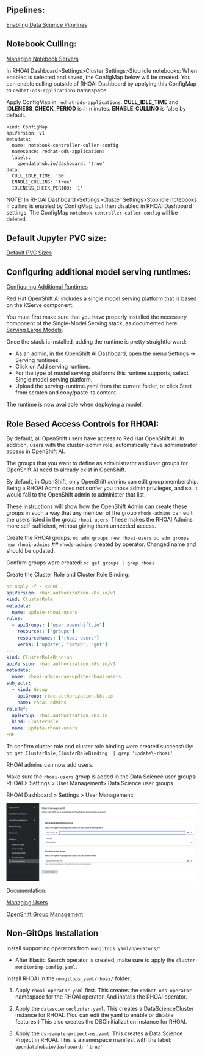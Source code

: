 
## Pipelines:

[Enabling Data Science Pipelines](https://rh-aiservices-bu.github.io/rhoai-rh1-testdrive/modules/setup/enabling-data-science-pipelines.html)

## Notebook Culling:
[Managing Notebook Servers](https://access.redhat.com/documentation/vi-vn/red_hat_openshift_data_science/1/html/managing_users_and_user_resources/managing_notebook_servers)

In RHOAI Dashboard>Settings>Cluster Settings>Stop idle notebooks:
When enabled is selected and saved, the ConfigMap below will be created. You can enable culling outside of RHOAI Dashboard by applying this ConfigMap to `redhat-ods-applications` namespace.

Apply ConfigMap in `redhat-ods-applications`.
__CULL_IDLE_TIME__ and __IDLENESS_CHECK_PERIOD__ is in minutes. __ENABLE_CULLING__ is false by default.

```
kind: ConfigMap
apiVersion: v1
metadata:
  name: notebook-controller-culler-config
  namespace: redhat-ods-applications
  labels:
    opendatahub.io/dashboard: 'true'
data:
  CULL_IDLE_TIME: '60'
  ENABLE_CULLING: 'true'
  IDLENESS_CHECK_PERIOD: '1'
```

NOTE: In RHOAI Dashboard>Settings>Cluster Settings>Stop idle notebooks
If culling is enabled by ConfigMap, but then disabled in RHOAI Dashboard settings. The ConfigMap `notebook-controller-culler-config` will be deleted. 

## Default Jupyter PVC size:
[Default PVC Sizes](https://access.redhat.com/documentation/vi-vn/red_hat_openshift_data_science/1/html/managing_users_and_user_resources/configuring-the-default-pvc-size-for-your-cluster_user-mgmt)

## Configuring additional model serving runtimes:
[Configuring Additional Runtimes](https://access.redhat.com/documentation/en-us/red_hat_openshift_ai_self-managed/2.6/html/serving_models/serving-small-and-medium-sized-models_model-serving)

Red Hat OpenShift AI includes a single model serving platform that is based on the KServe component.

You must first make sure that you have properly installed the necessary component of the Single-Model Serving stack, as documented here: [Serving Large Models](https://access.redhat.com/documentation/en-us/red_hat_openshift_ai_self-managed/2-latest/html/serving_models/serving-large-models_serving-large-models).

Once the stack is installed, adding the runtime is pretty straightforward:

- As an admin, in the OpenShift AI Dashboard, open the menu Settings -> Serving runtimes.
- Click on Add serving runtime.
- For the type of model serving platforms this runtime supports, select Single model serving platform.
- Upload the serving-runtime.yaml from the current folder, or click Start from scratch and copy/paste its content.

The runtime is now available when deploying a model.

## Role Based Access Controls for RHOAI:
By default, all OpenShift users have access to Red Hat OpenShift AI. In addition, users with the cluster-admin role, automatically have administrator access in OpenShift AI.

The groups that you want to define as administrator and user groups for OpenShift AI need to already exist in OpenShift.

By default, in OpenShift, only OpenShift admins can edit group membership. Being a RHOAI Admin does not confer you those admin privileges, and so, it would fall to the OpenShift admin to administer that list.

These instructions will show how the OpenShift Admin can create these groups in such a way that any member of the group `rhods-admins` can edit the users listed in the group `rhoai-users`. These makes the RHOAI Admins more self-sufficient, without giving them unneeded access.

Create the RHOAI groups:
`oc adm groups new rhoai-users` 
`oc adm groups new rhoai-admins` ## `rhods-admins` created by operator. Changed name and should be updated.

Confirm groups were created: `oc get groups | grep rhoai`

Create the Cluster Role and Cluster Role Binding:

```yaml
oc apply -f - <<EOF
apiVersion: rbac.authorization.k8s.io/v1
kind: ClusterRole
metadata:
  name: update-rhoai-users
rules:
  - apiGroups: ["user.openshift.io"]
    resources: ["groups"]
    resourceNames: ["rhoai-users"]
    verbs: ["update", "patch", "get"]
---
kind: ClusterRoleBinding
apiVersion: rbac.authorization.k8s.io/v1
metadata:
  name: rhoai-admin-can-update-rhoai-users
subjects:
  - kind: Group
    apiGroup: rbac.authorization.k8s.io
    name: rhoai-admins
roleRef:
  apiGroup: rbac.authorization.k8s.io
  kind: ClusterRole
  name: update-rhoai-users
EOF
```

To confirm cluster role and cluster role binding were created successfully:
`oc get ClusterRole,ClusterRoleBinding  | grep 'update\-rhoai'`

RHOAI admins can now add users.

Make sure the `rhoai-users` group is added in the Data Science user groups: RHOAI > Settings > User Management> Data Science user groups

RHOAI Dashboard > Settings > User Management:

![Add Groups in RHOAI](./readme_images/add_groups_RHOAI.png "Add Groups in RHOAI")

Documentation:

[Managing Users](https://access.redhat.com/documentation/en-us/red_hat_openshift_ai_self-managed/2-latest/html-single/managing_users/index)

[OpenShift Group Management](https://ai-on-openshift.io/odh-rhoai/openshift-group-management/)


## Non-GitOps Installation
Install supporting operators from `nongitops_yaml/operators/`:

* After Elastic Search operator is created, make sure to apply the `cluster-monitoring-config.yaml`.

Install RHOAI in the `nongitops_yaml/rhoai/` folder:

1. Apply `rhoai-operator.yaml` first. 
    This creates the `redhat-ods-operator` namespace for the RHOAI operator.
    And installs the RHOAI operator.

2. Apply the `datasciencecluster.yaml`.
    This creates a DataScienceCluster instance for RHOAI.
    (You can edit the yaml to enable or disable features.)
    This also creates the DSCInitialization instance for RHOAI.

3. Apply the `ds-sample-project-ns.yaml`.
    This creates a Data Science Project in RHOAI.
    This is a namespace manifest with the label: `opendatahub.io/dashboard: 'true'`
